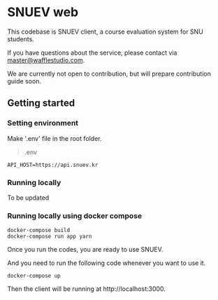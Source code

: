 # SNUEV web

This codebase is SNUEV client, a course evaluation system for SNU students.

If you have questions about the service, please contact via [master@wafflestudio.com](mailto:master@wafflestudio.com).

We are currently not open to contribution, but will prepare contribution guide soon.

## Getting started

### Setting environment

Make '.env' file in the root folder.

> .env
```
API_HOST=https://api.snuev.kr
```

### Running locally

To be updated

### Running locally using docker compose

```
docker-compose build
docker-compose run app yarn
```

Once you run the codes, you are ready to use SNUEV.

And you need to run the following code whenever you want to use it.

```
docker-compose up
```

Then the client will be running at http://localhost:3000.
